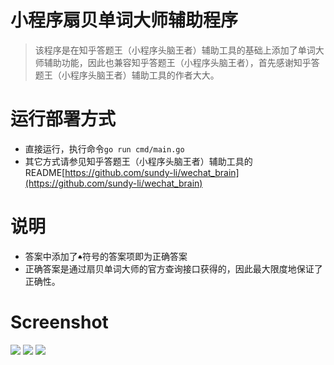 # 小程序扇贝单词大师辅助程序
> 该程序是在知乎答题王（小程序头脑王者）辅助工具的基础上添加了单词大师辅助功能，因此也兼容知乎答题王（小程序头脑王者），首先感谢知乎答题王（小程序头脑王者）辅助工具的作者大大。

# 运行部署方式
- 直接运行，执行命令`go run cmd/main.go`
- 其它方式请参见知乎答题王（小程序头脑王者）辅助工具的README[https://github.com/sundy-li/wechat_brain](https://github.com/sundy-li/wechat_brain)

# 说明
- 答案中添加了`♠`符号的答案项即为正确答案
- 正确答案是通过扇贝单词大师的官方查询接口获得的，因此最大限度地保证了正确性。

# Screenshot
![](https://raw.githubusercontent.com/igordonxiao/word-master/master/screenshot/sc1.jpeg)
![](https://raw.githubusercontent.com/igordonxiao/word-master/master/screenshot/sc2.jpeg)
![](https://raw.githubusercontent.com/igordonxiao/word-master/master/screenshot/terminal.png)


